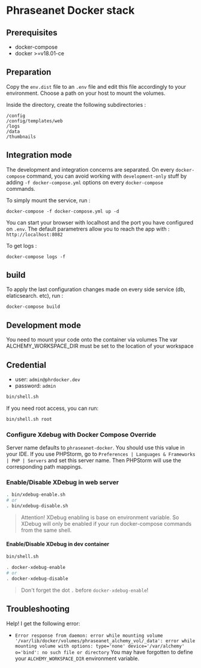 # Phraseanet Docker stack

## Prerequisites

- docker-compose
- docker >=v18.01-ce

## Preparation

Copy the `env.dist` file to an `.env` file and edit this file accordingly to your environment.
Choose a path on your host to mount the volumes.

Inside the directory, create the following subdirectories  :

    /config
    /config/templates/web
    /logs
    /data
    /thumbnails


## Integration mode

The development and integration concerns are separated. On every `docker-compose` command, you can avoid working with `development-only` stuff by adding `-f docker-compose.yml` options on every `docker-compose  `commands.

To simply mount the service, run :

    docker-compose -f docker-compose.yml up -d

You can start your browser with localhost and the port you have configured on `.env`.
The default parametrers allow you to reach the app with : `http://localhost:8082`

To get logs :

    docker-compose logs -f

## build

To apply the last configuration changes made on every side service (db, elaticsearch. etc), run :

    docker-compose build

## Development mode

You need to mount your code onto the container via volumes
The var ALCHEMY_WORKSPACE_DIR must be set to the location of your workspace

## Credential

- user: `admin@phrdocker.dev`
- password: `admin`

```bash
bin/shell.sh
```

If you need root access, you can run:
```bash
bin/shell.sh root
```

### Configure Xdebug with Docker Compose Override

Server name defaults to `phraseanet-docker`. You should use this value in your IDE.
If you use PHPStorm, go to `Preferences | Languages & Frameworks | PHP | Servers` and set this server name.
Then PHPStorm will use the corresponding path mappings.

### Enable/Disable XDebug in web server

```bash
. bin/xdebug-enable.sh
# or
. bin/xdebug-disable.sh
```

> Attention! XDebug enabling is base on environment variable. So XDebug will only be enabled if your run docker-compose commands from the same shell.

#### Enable/Disable XDebug in dev container

```bash
bin/shell.sh

. docker-xdebug-enable
# or
. docker-xdebug-disable

```

> Don't forget the dot `.` before `docker-xdebug-enable`!

## Troubleshooting

Help! I get the following error:

- `Error response from daemon: error while mounting volume '/var/lib/docker/volumes/phraseanet_alchemy_vol/_data': error while mounting volume with options: type='none' device='/var/alchemy' o='bind': no such file or directory`
 You may have forgotten to define your `ALCHEMY_WORKSPACE_DIR` environment variable.
